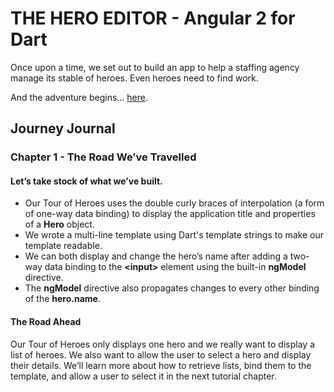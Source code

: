 # THE HERO EDITOR - Angular 2 for Dart

Once upon a time, we set out to build an app to help a staffing agency manage its stable of heroes. Even heroes need to find work.

And the adventure begins... [here](https://angular.io/docs/dart/latest/tutorial/).


## Journey Journal

### Chapter 1 - The Road We’ve Travelled

#### Let’s take stock of what we’ve built.

* Our Tour of Heroes uses the double curly braces of interpolation (a form of one-way data binding) to display the application title and properties of a __Hero__ object.
* We wrote a multi-line template using Dart's template strings to make our template readable.
* We can both display and change the hero’s name after adding a two-way data binding to the __&lt;input>__ element using the built-in __ngModel__ directive.
* The __ngModel__ directive also propagates changes to every other binding of the __hero.name__.

#### The Road Ahead

Our Tour of Heroes only displays one hero and we really want to display a list of heroes. We also want to allow the user to select a hero and display their details. We’ll learn more about how to retrieve lists, bind them to the template, and allow a user to select it in the next tutorial chapter.